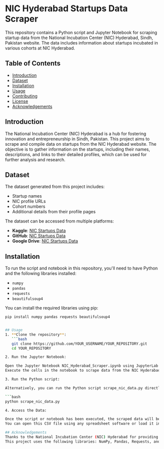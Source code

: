 # NIC Hyderabad Startups Data Scraper

This repository contains a Python script and Jupyter Notebook for scraping startup data from the National Incubation Center (NIC) Hyderabad, Sindh, Pakistan website. The data includes information about startups incubated in various cohorts at NIC Hyderabad.

## Table of Contents
- [Introduction](#introduction)
- [Dataset](#dataset)
- [Installation](#installation)
- [Usage](#usage)
- [Contributing](#contributing)
- [License](#license)
- [Acknowledgements](#acknowledgements)

## Introduction
The National Incubation Center (NIC) Hyderabad is a hub for fostering innovation and entrepreneurship in Sindh, Pakistan. This project aims to scrape and compile data on startups from the NIC Hyderabad website. The objective is to gather information on the startups, including their names, descriptions, and links to their detailed profiles, which can be used for further analysis and research.

## Dataset
The dataset generated from this project includes:
- Startup names
- NIC profile URLs
- Cohort numbers
- Additional details from their profile pages

The dataset can be accessed from multiple platforms:
- **Kaggle**: [NIC Startups Data](URL_TO_YOUR_KAGGLE_DATASET)
- **GitHub**: [NIC Startups Data](https://github.com/YOUR_USERNAME/YOUR_REPOSITORY/blob/main/NIC_startups_data.csv)
- **Google Drive**: [NIC Startups Data](LINK_TO_GOOGLE_DRIVE_FILE)

## Installation
To run the script and notebook in this repository, you'll need to have Python and the following libraries installed:

- `numpy`
- `pandas`
- `requests`
- `beautifulsoup4`

You can install the required libraries using pip:

```bash
pip install numpy pandas requests beautifulsoup4


## Usage
1. **Clone the repository**:
   ```bash
   git clone https://github.com/YOUR_USERNAME/YOUR_REPOSITORY.git
   cd YOUR_REPOSITORY

2. Run the Jupyter Notebook:

Open the Jupyter Notebook NIC_Hyderabad_Scraper.ipynb using JupyterLab or Jupyter Notebook.
Execute the cells in the notebook to scrape data from the NIC Hyderabad website and save it to a CSV file.

3. Run the Python script:

Alternatively, you can run the Python script scrape_nic_data.py directly:

```bash
python scrape_nic_data.py

4. Access the Data:

Once the script or notebook has been executed, the scraped data will be saved as NIC_startups_data.csv in the project directory.
You can open this CSV file using any spreadsheet software or load it into a data analysis tool such as Pandas for further analysis.

## Acknowledgements
Thanks to the National Incubation Center (NIC) Hyderabad for providing access to the startup information.
This project uses the following libraries: NumPy, Pandas, Requests, and BeautifulSoup.
